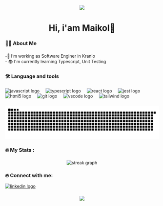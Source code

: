 <div align="center">
  <img height="200" src="https://i.giphy.com/media/v1.Y2lkPTc5MGI3NjExNGVvMTFnenVscjZsZ25ia2ZzaG1zcXExbTdpcW10dGtrejV3c215YyZlcD12MV9pbnRlcm5hbF9naWZfYnlfaWQmY3Q9Zw/JqmupuTVZYaQX5s094/giphy.gif"  />
</div>

###


<h1 align="center"> Hi, i'am Maikol👋</h1>

###

<h3 align="left">👩‍💻  About Me</h3>

###

<p align="left">-🔭 I’m working as Software Enginer in Kranio<br>-  📚 I'm currently learning Typescript, Unit Testing<br></p>

###

<h3 align="left">🛠 Language and tools</h3>

###

<div align="left">
  <img src="https://cdn.jsdelivr.net/gh/devicons/devicon/icons/javascript/javascript-original.svg" height="40" alt="javascript logo"  />
  <img width="12" />
  <img src="https://cdn.jsdelivr.net/gh/devicons/devicon/icons/typescript/typescript-original.svg" height="40" alt="typescript logo"  />
  <img width="12" />
  <img src="https://cdn.jsdelivr.net/gh/devicons/devicon/icons/react/react-original.svg" height="40" alt="react logo"  />
  <img width="12" />
  <img src="https://cdn.jsdelivr.net/gh/devicons/devicon/icons/jest/jest-plain.svg" height="40" alt="jest logo"  />
  <img width="12" />
  <img src="https://cdn.jsdelivr.net/gh/devicons/devicon/icons/html5/html5-original.svg" height="40" alt="html5 logo"  />
  <img width="12" />
  <img src="https://cdn.jsdelivr.net/gh/devicons/devicon/icons/git/git-original.svg" height="40" alt="git logo"  />
  <img width="12" />
  <img src="https://cdn.jsdelivr.net/gh/devicons/devicon/icons/vscode/vscode-original.svg" height="40" alt="vscode logo"  />
  <img width="12" />
  <img src="https://www.vectorlogo.zone/logos/tailwindcss/tailwindcss-icon.svg" height="45" alt="tailwind logo"  />
  <img width="12" />
</div>


###

<img src="https://raw.githubusercontent.com/MaikolCeaA/MaikolCeaA/output/snake.svg" alt="Snake animation" />


###



<h3 align="left">🔥   My Stats :</h3>

###

<div align="center">
  <img src="https://streak-stats.demolab.com?user=MaikolCeaA&locale=en&mode=daily&theme=dark&hide_border=false&border_radius=5&order=3" height="220" alt="streak graph"  />
</div>


###
<h3 align="left">🔥   Connect with me:</h3>

  [<img src="https://img.shields.io/static/v1?message=LinkedIn&logo=linkedin&label=&color=0077B5&logoColor=white&labelColor=&style=for-the-badge" height="25" alt="linkedin logo"  />](https://www.linkedin.com/in/maikol-cea-94997519a/)
  

###

<div align="center">
  <img src="https://profile-counter.glitch.me/MaikolCeaA/count.svg?"  />
</div>

###
